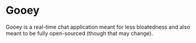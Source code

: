 # Gooey
Gooey is a real-time chat application meant for less bloatedness and also meant to be fully open-sourced (though that may change).